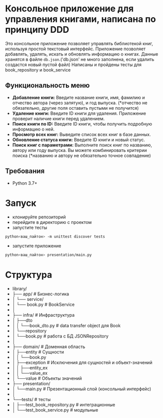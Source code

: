 # Консольное приложение для управления книгами, написана по принципу DDD

Это консольное приложение позволяет управлять библиотекой книг, используя простой текстовый интерфейс.  Приложение позволяет добавлять, удалять, искать и обновлять информацию о книгах.  Данные хранятся в файле `db.json`.('db.json' не много заполнена, если удалить создастся новый пустой файл) Написаны и пройдены тесты для book_repository и book_service

## Функциональность меню

* **Добавление книги:**  Введите название книги, имя, фамилию и отчество автора (через запятую), и год выпуска. (*отчество не обязательно, другие поля оставить пустыми не получится)
* **Удаление книги:** Введите ID книги для удаления. Приложение проверит наличие книги перед удалением.
* **Поиск книги по ID:** Введите ID книги, чтобы получить подробную информацию о ней.
* **Просмотр всех книг:** Выведите список всех книг в базе данных.
* **Обновление статуса книги:**  Введите ID книги и новый статус.
* **Поиск книг с параметрами:** Выполните поиск книг по названию, автору или году выпуска.  Вы можете комбинировать критерии поиска (*названию и автору не обязательно точное совпадение)

## Требования

* Python 3.7+

# Запуск
- клонируйте репозиторий
- перейдите в директорию с проектом
- запустите тесты
```bash
python<ваш_пайтон> -m unittest discover tests
```
- запустите приложение
```bash
python<ваш_пайтон> presentation/main.py
```
# Структура
- library/
- ├── app/                 # Бизнес-логика
- │   └── service/
- │       └── book.py      # BookService
- │
- ├── infra/               # Инфраструктура
- │   ├──dto
- │   │  └──book_dto.py    # data transfer object для Book
- │   └──repository
- │      └──book.py        # работа с БД JSONRepository
- │
- ├── domain/              # Доменная область
- │   ├──entity            # Сущности
- │   │  └──book.py        
- │   ├──exception         # Исключения для сущностей и объект-значений
- │   │  ├──entity_ex     
- │   │  └──value_ex
- │   └──value             # Объекты значений
- ├── presentation/
- │   └──main.py           # Презентационный слой (консольный интерфейс)
- │
- └──tests/                # тесты
- │  ├──test_book_repository.py     # интеграционные
- │  └──test_book_service.py        # модульные
